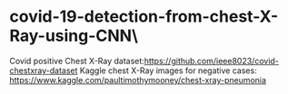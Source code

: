 # covid-19-detection-from-chest-X-Ray-using-CNN\
Covid positive Chest X-Ray dataset:https://github.com/ieee8023/covid-chestxray-dataset
Kaggle chest X-Ray images for negative cases: https://www.kaggle.com/paultimothymooney/chest-xray-pneumonia
